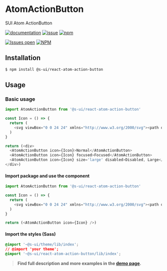 # AtomActionButton

SUI Atom ActionButton

[![documentation](https://img.shields.io/badge/read%20the%20doc-black?logo=readthedocs)](https://sui-components.vercel.app/workbench/atom/actionButton/)
[![issue](https://img.shields.io/badge/report%20a%20bug-black?logo=openbugbounty&logoColor=red)](https://github.com/SUI-Components/sui-components/issues/new?&projects=4&template=bug-report.yml&assignees=&template=report-a-bug.yml&title=🪲+&labels=bug,component,atom,accordion)
[![npm](https://img.shields.io/npm/dt/%40s-ui/react-atom-action-button?logo=npm&labelColor=black)](https://www.npmjs.com/package/@s-ui/react-atom-action-button)

[![Issues open](https://img.shields.io/github/issues-search/SUI-Components/sui-components?query=is%3Aopen%20label%3Acomponent%20label%3AactionButton&logo=openbugbounty&logoColor=red&label=issues%20open&color=red)](https://github.com/SUI-Components/sui-components/issues?q=is%3Aopen+label%3Acomponent+label%3AactionButton)
[![NPM](https://img.shields.io/npm/l/%40s-ui%2Freact-atom-action-button)](https://github.com/SUI-Components/sui-components/blob/main/components/atom/actionButton/LICENSE.md)

## Installation

```sh
$ npm install @s-ui/react-atom-action-button
```

## Usage

### Basic usage

```js
import AtomActionButton from '@s-ui/react-atom-action-button'

const Icon = () => {
  return (
    <svg viewBox="0 0 24 24" xmlns="http://www.w3.org/2000/svg"><path d="m6.3506 6.3506 2.649 2.649h-6v-6l1.938 1.938c1.842-1.849 4.347-2.938 7.062-2.938 5.515 0 10 4.486 10 10h-2c0-4.411-3.588-8-8-8-2.172 0-4.176.872-5.649 2.351zm11.2988 11.2988-2.649-2.649h6v6l-1.938-1.939c-1.842 1.85-4.347 2.939-7.062 2.939-5.515 0-10-4.486-10-10h2c0 4.411 3.588 8 8 8 2.172 0 4.176-.872 5.649-2.351z" /></svg>
  )
}

return (<div>
  <AtomActionButton icon={Icon}>Normal</AtomActionButton>
  <AtomActionButton icon={Icon} focused>Focused</AtomActionButton>
  <AtomActionButton icon={Icon} size='large' disabled>Disabled, Large</AtomActionButton>
</div>)

```

#### Import package and use the component

```js
import AtomActionButton from '@s-ui/react-atom-action-button'

const Icon = () => {
  return (
    <svg viewBox="0 0 24 24" xmlns="http://www.w3.org/2000/svg"><path d="m6.3506 6.3506 2.649 2.649h-6v-6l1.938 1.938c1.842-1.849 4.347-2.938 7.062-2.938 5.515 0 10 4.486 10 10h-2c0-4.411-3.588-8-8-8-2.172 0-4.176.872-5.649 2.351zm11.2988 11.2988-2.649-2.649h6v6l-1.938-1.939c-1.842 1.85-4.347 2.939-7.062 2.939-5.515 0-10-4.486-10-10h2c0 4.411 3.588 8 8 8 2.172 0 4.176-.872 5.649-2.351z" /></svg>
  )
}

return (<AtomActionButton icon={Icon} />)
```

#### Import the styles (Sass)

```css
@import '~@s-ui/theme/lib/index';
// @import 'your theme';
@import '~@s-ui/react-atom-action-button/lib/index';
```


> **Find full description and more examples in the [demo page](#).**